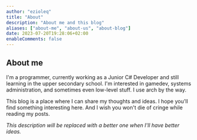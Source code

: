 ```yaml
---
author: "ezioleq"
title: "About"
description: "About me and this blog"
aliases: ["about-me", "about-us", "about-blog"]
date: 2023-07-20T19:28:06+02:00
enableComments: false
---
```

<!--more-->

## About me

I'm a programmer, currently working as a Junior C# Developer and still learning in the upper secondary school. I'm interested in gamedev, systems administration, and sometimes even low-level stuff. I use arch by the way.

This blog is a place where I can share my thoughts and ideas. I hope you'll find something interesting here. And I wish you won't die of cringe while reading my posts.

*This description will be replaced with a better one when I'll have better ideas.*
